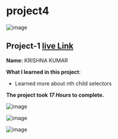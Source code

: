 # project4

![image](https://img.shields.io/badge/project-4-red)


## Project-1  [live Link](https://projec4.netlify.app/)

**Name:**  KRISHNA KUMAR


**What I learned in this project**:

  - Learned more about nth child selectors


**The project took ***17 Hours*** to complete.** 

![image](https://img.shields.io/badge/INeuron-LearnCodeOnline-brightgreen)

![image](https://img.shields.io/badge/Full%20stack%20JS%20bootcamp-Hitesh%20Chaudhary-lightgrey)


![image]()
